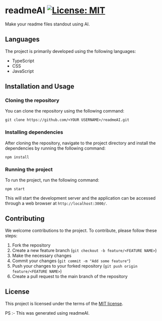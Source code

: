 # readmeAI [![License: MIT](https://img.shields.io/badge/License-MIT-yellow.svg)](https://opensource.org/licenses/MIT)

Make your readme files standout using AI.

## Languages

The project is primarily developed using the following languages:

- TypeScript
- CSS
- JavaScript

## Installation and Usage

### Cloning the repository

You can clone the repository using the following command:

```
git clone https://github.com/<YOUR USERNAME>/readmeAI.git
```

### Installing dependencies

After cloning the repository, navigate to the project directory and install the dependencies by running the following command:

```
npm install
```

### Running the project

To run the project, run the following command:

```
npm start
```

This will start the development server and the application can be accessed through a web browser at `http://localhost:3000/`.

## Contributing

We welcome contributions to the project. To contribute, please follow these steps:

1. Fork the repository
2. Create a new feature branch (`git checkout -b feature/<FEATURE NAME>`)
3. Make the necessary changes
4. Commit your changes (`git commit -m "Add some feature"`)
5. Push your changes to your forked repository (`git push origin feature/<FEATURE NAME>`)
6. Create a pull request to the main branch of the repository

## License

This project is licensed under the terms of the [MIT license](https://opensource.org/licenses/MIT).


PS :- This was generated using readmeAI. 